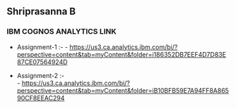 ## Shriprasanna B

### IBM COGNOS ANALYTICS LINK
 - Assignment-1 :-
            - https://us3.ca.analytics.ibm.com/bi/?perspective=content&tab=myContent&folder=i186352DB7EEF4D7D83E87CE07564924D
             
 - Assignment-2 :-  
            - https://us3.ca.analytics.ibm.com/bi/?perspective=content&tab=myContent&folder=iB10BFB59E7A94FF8A86590CF8EEAC294
